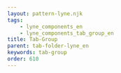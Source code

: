 ```yaml
---
layout: pattern-lyne.njk
tags: 
    - lyne_components_en
    - lyne_components_tab_group_en
title: Tab-Group
parent: tab-folder-lyne_en
keywords: tab-group
order: 610
---
```

